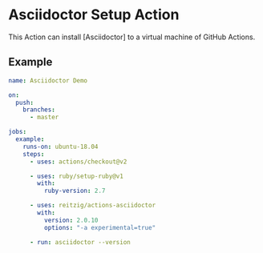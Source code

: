 # Asciidoctor Setup Action

This Action can install
    [Asciidoctor]
to a virtual machine of GitHub Actions. 

## Example

```yml
name: Asciidoctor Demo

on:
  push:
    branches:
      - master

jobs:
  example:
    runs-on: ubuntu-18.04
    steps:
      - uses: actions/checkout@v2

      - uses: ruby/setup-ruby@v1
        with:
          ruby-version: 2.7

      - uses: reitzig/actions-asciidoctor
        with:
          version: 2.0.10
          options: "-a experimental=true"

      - run: asciidoctor --version
```
